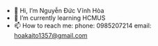 - 👋 Hi, I’m Nguyễn Đức Vĩnh Hòa
- 🌱 I’m currently learning HCMUS
- 📫 How to reach me: 
          phone: 0985207214 
          email: hoakaito1357@gmail.com
